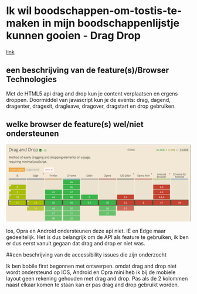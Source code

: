 # Ik wil boodschappen-om-tostis-te-maken in mijn boodschappenlijstje kunnen gooien - Drag Drop

[link](http://tinyurl.com/leanderbt)

## een beschrijving van de feature(s)/Browser Technologies

Met de HTML5 api drag and drop kun je content verplaatsen en ergens droppen. Doormiddel van javascript kun je de events: drag, dagend, dragenter, dragexit, dragleave, dragover, dragstart en drop gebruiken. 


## welke browser de feature(s) wel/niet ondersteunen

![caniuse](caniuse.png)

Ios, Opra en Android ondersteunen deze api niet. IE en Edge maar gedeeltelijk.
Het is dus belangrijk om de API als feature te gebruiken, ik ben er dus eerst vanuit gegaan dat drag and drop er niet was.


##een beschrijving van de accessibility issues die zijn onderzocht

Ik ben bobile first begonnen met ontwerpen. omdat drag and drop niet wordt ondersteund op IOS, Android en Opra mini heb ik bij de mobiele layout geen rekening gehouden met drag and drop. 
Pas als de 2 kolommen naast elkaar komen te staan kan er pas drag and drop gebruikt worden.